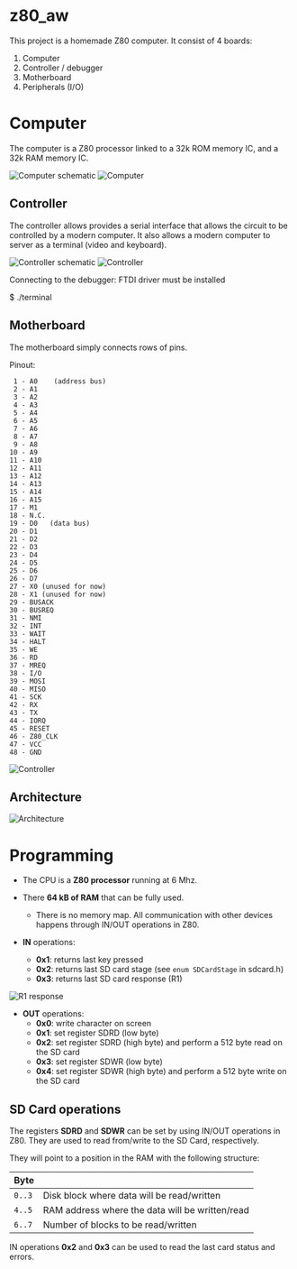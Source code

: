 # z80_aw

This project is a homemade Z80 computer. It consist of 4 boards:

1. Computer
2. Controller / debugger
3. Motherboard
4. Peripherals (I/O)

# Computer

The computer is a Z80 processor linked to a 32k ROM memory IC, and a 32k RAM memory IC.

![Computer schematic](images/Computer.png)
![Computer](images/z80.jpg)

## Controller

The controller allows provides a serial interface that allows the circuit to be controlled by a modern computer. It also allows a modern computer to server as a terminal (video and keyboard).

![Controller schematic](images/Controller.png)
![Controller](images/z80_controller.jpg)

Connecting to the debugger: FTDI driver must be installed

   $ ./terminal


## Motherboard

The motherboard simply connects rows of pins.

Pinout:

```
 1 - A0    (address bus)
 2 - A1
 3 - A2
 4 - A3
 5 - A4
 6 - A5
 7 - A6
 8 - A7
 9 - A8
10 - A9
11 - A10
12 - A11
13 - A12
14 - A13
15 - A14
16 - A15
17 - M1
18 - N.C.
19 - D0   (data bus)
20 - D1
21 - D2
22 - D3
23 - D4
24 - D5
25 - D6
26 - D7
27 - X0 (unused for now)
28 - X1 (unused for now)
29 - BUSACK
30 - BUSREQ
31 - NMI
32 - INT
33 - WAIT
34 - HALT
35 - WE
36 - RD
37 - MREQ
38 - I/O
39 - MOSI
40 - MISO
41 - SCK
42 - RX
43 - TX
44 - IORQ
45 - RESET
46 - Z80_CLK
47 - VCC
48 - GND
```

![Controller](images/Motherboard.png)

## Architecture

![Architecture](images/architecture.png)

# Programming

- The CPU is a **Z80 processor** running at 6 Mhz.

- There **64 kB of RAM** that can be fully used.
  - There is no memory map. All communication with other devices happens through IN/OUT operations in Z80.

- **IN** operations:
  - **0x1**: returns last key pressed
  - **0x2**: returns last SD card stage (see `enum SDCardStage` in sdcard.h)
  - **0x3**: returns last SD card response (R1)

![R1 response](http://elm-chan.org/docs/mmc/i/cresp.png)

- **OUT** operations:
  - **0x0**: write character on screen
  - **0x1**: set register SDRD (low byte)
  - **0x2**: set register SDRD (high byte) and perform a 512 byte read on the SD card
  - **0x3**: set register SDWR (low byte)
  - **0x4**: set register SDWR (high byte) and perform a 512 byte write on the SD card

## SD Card operations

The registers **SDRD** and **SDWR** can be set by using IN/OUT operations in Z80. They are used to read from/write to
the SD Card, respectively.

They will point to a position in the RAM with the following structure:

| Byte | |
|------|-|
| `0..3` | Disk block where data will be read/written      |
| `4..5` | RAM address where the data will be written/read |
| `6..7` | Number of blocks to be read/written             |

IN operations **0x2** and **0x3** can be used to read the last card status and errors.
